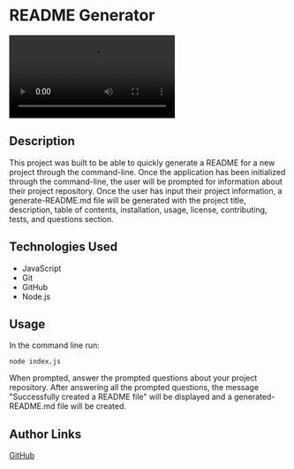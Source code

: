 # README Generator

![README Generator](./assets/images/generate-readme-video.mov)
## Description
This project was built to be able to quickly generate a README for a new project through the command-line. Once the application has been initialized through the command-line, the user will be prompted for information about their project repository. Once the user has input their project information, a generate-README.md file will be generated with the project title, description, table of contents, installation, usage, license, contributing, tests, and questions section. 

## Technologies Used
- JavaScript
- Git
- GitHub
- Node.js

## Usage
In the command line run:
```console
node index.js
```
When prompted, answer the prompted questions about your project repository. After answering all the prompted questions, the message "Successfully created a README file" will be displayed and a generated-README.md file will be created.
## Author Links
[GitHub](https://github.com/ncguan)